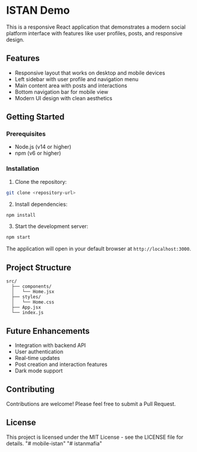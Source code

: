 # ISTAN Demo

This is a responsive React application that demonstrates a modern social platform interface with features like user profiles, posts, and responsive design.

## Features

- Responsive layout that works on desktop and mobile devices
- Left sidebar with user profile and navigation menu
- Main content area with posts and interactions
- Bottom navigation bar for mobile view
- Modern UI design with clean aesthetics

## Getting Started

### Prerequisites

- Node.js (v14 or higher)
- npm (v6 or higher)

### Installation

1. Clone the repository:
```bash
git clone <repository-url>
```

2. Install dependencies:
```bash
npm install
```

3. Start the development server:
```bash
npm start
```

The application will open in your default browser at `http://localhost:3000`.

## Project Structure

```
src/
  ├── components/
  │   └── Home.jsx
  ├── styles/
  │   └── Home.css
  ├── App.jsx
  └── index.js
```

## Future Enhancements

- Integration with backend API
- User authentication
- Real-time updates
- Post creation and interaction features
- Dark mode support

## Contributing

Contributions are welcome! Please feel free to submit a Pull Request.

## License

This project is licensed under the MIT License - see the LICENSE file for details.
"# mobile-istan" 
"# istanmafia" 
